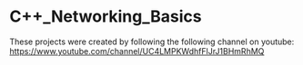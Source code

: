 ﻿# C++_Networking_Basics
These projects were created by following the following channel on youtube:
https://www.youtube.com/channel/UC4LMPKWdhfFlJrJ1BHmRhMQ
